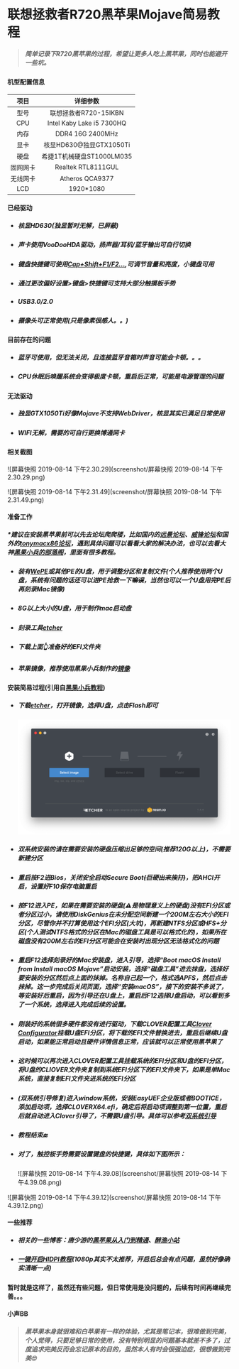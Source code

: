 # 联想拯救者R720黑苹果Mojave简易教程

> ##### 简单记录下R720黑苹果的过程，希望让更多人吃上黑苹果，同时也能避开一些坑。

####  机型配置信息

|   项目   |         详细参数          |
| :------: | :-----------------------: |
|   型号   |   联想拯救者R720-15IKBN   |
|   CPU    | Intel Kaby Lake i5 7300HQ |
|   内存   |     DDR4 16G 2400MHz      |
|   显卡   |  核显HD630@独显GTX1050Ti  |
|   硬盘   | 希捷1T机械硬盘ST1000LM035 |
| 固网网卡 |    Realtek RTL8111GUL     |
| 无线网卡 |      Atheros QCA9377      |
|   LCD    |         1920*1080         |

#### 已经驱动

* #####  核显HD630(独显暂时无解，已屏蔽)

* ##### 声卡使用VooDooHDA驱动，扬声器/耳机/蓝牙输出可自行切换

* ##### 键盘快捷键可使用<u>Cap+Shift+F1/F2...</u>,可调节音量和亮度，小键盘可用

* ##### 通过更改偏好设置>键盘>快捷键可支持大部分触摸板手势

* ##### USB3.0/2.0

* ##### 摄像头可正常使用(只是像素很感人。。)

#### 目前存在的问题

* ##### 蓝牙可使用，但无法关闭，且连接蓝牙音箱时声音可能会卡顿。。。

* ##### CPU休眠后唤醒系统会变得极度卡顿，重启后正常，可能是电源管理的问题

#### 无法驱动

* ##### 独显GTX1050Ti好像Mojave不支持WebDriver，核显其实已满足日常使用

* ##### WIFI无解，需要的可自行更换博通网卡

#### 相关截图

![屏幕快照 2019-08-14 下午2.30.29](screenshot/屏幕快照 2019-08-14 下午2.30.29.png)

![屏幕快照 2019-08-14 下午2.31.49](screenshot/屏幕快照 2019-08-14 下午2.31.49.png)

#### 准备工作

##### *建议在安装黑苹果前可以先去论坛爬爬楼，比如国内的[远景论坛](http://bbs.pcbeta.com/forum.php?gid=86)、[威锋论坛](http://bbs.feng.com/)和国外的[tonymacx86论坛](https://www.tonymacx86.com/)，遇到具体问题可以看看大家的解决办法，也可以去看大神[黑果小兵的部落阁](https://blog.daliansky.net/)，里面有很多教程。

* ##### 装有[WePE](http://www.wepe.com.cn/)或其他PE的U盘，用于调整分区和复制文件(个人推荐使用两个U盘，系统有问题的话还可以进PE抢救一下嘛~~误~~，当然也可以一个U盘用完PE后再刻录Mac镜像)

* ##### 8G以上大小的U盘，用于制作mac启动盘

* ##### 刻录工具[etcher](https://etcher.io/)

* ##### 下载上面👆准备好的EFI文件夹

* ##### 苹果镜像，推荐使用黑果小兵制作的[镜像](https://blog.daliansky.net/macOS-Mojave-10.14.6-18G87-Release-version-with-Clover-5033-original-image.html)

#### 安装简易过程(引用自[黑果小兵教程](https://blog.daliansky.net/MacOS-installation-tutorial-XiaoMi-Pro-installation-process-records.html))

* ##### 下载[etcher](https://etcher.io/)，打开镜像，选择U盘，点击Flash即可

  ![etcher](screenshot/etcher.png)

* ##### 双系统安装的请在需要安装的硬盘压缩出足够的空间(推荐120G以上)，不需要新建分区

* ##### 重启按F2进Bios，关闭安全启动Secure Boot~~(巨硬出来挨打)~~，把AHCI开启，设置好F10保存电脑重启

* ##### 按F12进入PE，如果在需要安装的硬盘(⚠️是物理意义上的硬盘)没有EFI分区或者分区过小，请使用DiskGenius在未分配空间新建一个200M左右大小的EFI分区，尽管你并不打算使用这个EFI分区(大坑)，再新建NTFS分区或HFS+分区(个人测试NTFS格式的分区在Mac的磁盘工具是可以格式化的)，如果所在磁盘没有200M左右的EFI分区可能会在安装时出现分区无法格式化的问题

* ##### 重启F12选择刻录好的Mac安装盘，进入引导，选择“Boot macOS Install from Install macOS Mojave”启动安装，选择“磁盘工具”进去抹盘，选择好要安装的分区然后点上面的抹掉。名称自己起一个，格式选APFS，然后点击抹掉。这一步完成后关闭页面，选择“安装macOS”，接下的安装不多说了，等安装好后重启，因为引导还在U盘上，重启后F12选择U盘启动，可以看到多了一个系统，选择进入完成后续的设置。

* ##### 刚装好的系统很多硬件都没有进行驱动，下载CLOVER配置工具[Clover Configurator](https://mackie100projects.altervista.org/)挂载U盘EFI分区，将下载的EFI文件替换进去，重启后继续U盘启动，如果能正常启动且硬件详情信息正常，应该就可以正常使用黑苹果了

* ##### 这时候可以再次进入CLOVER配置工具挂载系统的EFI分区和U盘的EFI分区，将U盘的CLIOVER文件夹复制到系统EFI分区下的EFI文件夹下，如果是单Mac系统，直接复制EFI文件夹进系统的EFI分区

* ##### (双系统引导修复)进入window系统，安装EasyUEF企业版或者BOOTICE，添加启动项，选择CLOVERX64.efi，确定后将启动项调整到第一位置，重启后就自动进入Clover引导了，不需要U盘引导。具体可以参考[双系统引导](http://bbs.pcbeta.com/viewthread-1806802-1-1.html)

* ##### 教程结束🔚

* ##### 对了，触控板手势需要设置键盘的快捷键，具体如下图所示：

  ![屏幕快照 2019-08-14 下午4.39.08](screenshot/屏幕快照 2019-08-14 下午4.39.08.png)

![屏幕快照 2019-08-14 下午4.39.12](screenshot/屏幕快照 2019-08-14 下午4.39.12.png)

#### 一些推荐

* ##### 相关的一些博客：唐少游的[黑苹果从入门到精通](https://post.smzdm.com/xilie/40890/)、[醉渔小站](https://zuiyu1818.cn/)

* ##### [一键开启HIDPI教程](https://github.com/xzhih/one-key-hidpi/blob/master/README-zh.md)(1080p其实不太推荐，开启后总会有点问题，虽然好像确实清晰一点)



#### 暂时就是这样了，虽然还有些问题，但日常使用是没问题的，后续有时间再继续完善。。。



#### 小声BB

> ##### 黑苹果本身就很难和白苹果有一样的体验，尤其是笔记本，很难做到完美，个人觉得，只要足够日常的使用，没有特别明显的问题基本就差不多了，过度追求完美反而会忘记原本的目的，虽然本人有时会很强迫症，很想做到完美🙄